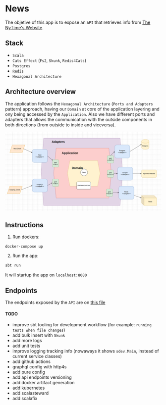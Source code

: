 # News

The objetive of this app is to expose an `API` that retrieves info from [The NyTime's Website](https://www.nytimes.com/).

## Stack

- `Scala`
- `Cats Effect` (`Fs2`, `Skunk`, `Redis4Cats`)
- `Postgres`
- `Redis`
- `Hexagonal Architecture`

## Architecture overview

The application follows the `Hexagonal Architecture` (`Ports and Adapters` pattern) approach, having our `Domain` at core of the application layering and ony being accessed by the `Application`. Also we have different ports and adapters that allows the communication with the outside components in both directions (from outside to inside and viceversa).

![Alt text](diagrams/architecture.png?raw=true "Architecture")

## Instructions

1. Run dockers:

```
docker-compose up
```

2. Run the app:

``` scala
sbt run
```

It will startup the app on `localhost:8080`

## Endpoints

The endpoints exposed by the `API` are on [this file](requests.http)

#### TODO

- improve sbt tooling for development workflow (for example: `running tests when file changes`)
- add bulk insert with `Skunk`
- add more logs
- add unit tests
- improve logging tracking info (nowaways it shows `sdev.Main`, instead of current service classes)
- add github actions
- graphql config with http4s
- add pure config
- add api endpoints versioning
- add docker artifact generation
- add kubernetes
- add scalasteward
- add scalafix